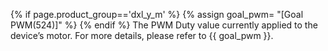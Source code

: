 {% if page.product_group=='dxl_y_m' %}
{% assign goal_pwm= "[Goal PWM(524)]" %}
{% endif %}
The PWM Duty value currently applied to the device’s motor. For more details, please refer to {{ goal_pwm }}.
